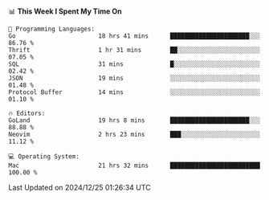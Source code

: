 <!--START_SECTION:waka-->
📊 **This Week I Spent My Time On** 

```text
💬 Programming Languages: 
Go                       18 hrs 41 mins      ██████████████████████░░░   86.76 % 
Thrift                   1 hr 31 mins        ██░░░░░░░░░░░░░░░░░░░░░░░   07.05 % 
SQL                      31 mins             █░░░░░░░░░░░░░░░░░░░░░░░░   02.42 % 
JSON                     19 mins             ░░░░░░░░░░░░░░░░░░░░░░░░░   01.48 % 
Protocol Buffer          14 mins             ░░░░░░░░░░░░░░░░░░░░░░░░░   01.10 % 

🔥 Editors: 
GoLand                   19 hrs 8 mins       ██████████████████████░░░   88.88 % 
Neovim                   2 hrs 23 mins       ███░░░░░░░░░░░░░░░░░░░░░░   11.12 % 

💻 Operating System: 
Mac                      21 hrs 32 mins      █████████████████████████   100.00 % 
```


 Last Updated on 2024/12/25 01:26:34 UTC
<!--END_SECTION:waka-->
